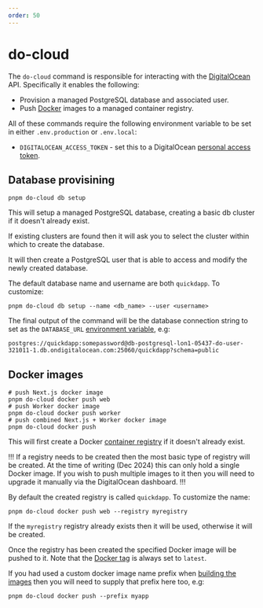 ```yaml
---
order: 50
---
```


# do-cloud

The `do-cloud` command is responsible for interacting with the [DigitalOcean](https://www.digitalocean.com/) API. Specifically it enables the following:

* Provision a managed PostgreSQL database and associated user.
* Push [Docker](../deployment/docker.md) images to a managed container registry.

All of these commands require the following environment variable to be set in either `.env.production` or `.env.local`:

* `DIGITALOCEAN_ACCESS_TOKEN` - set this to a DigitalOcean [personal access token](https://docs.digitalocean.com/reference/api/create-personal-access-token/).

## Database provisining

```shell
pnpm do-cloud db setup
```

This will setup a managed PostgreSQL database, creating a basic db cluster if it doesn't already exist.

If existing clusters are found then it will ask you to select the cluster within which to create the database.

It will then create a PostgreSQL user that is able to access and modify the newly created database.

The default database name and username are both `quickdapp`. To customize:

```shell
pnpm do-cloud db setup --name <db_name> --user <username>
```

The final output of the command will be the database connection string to set as the `DATABASE_URL` [environment variable](../environment-variables.md), e.g:

```
postgres://quickdapp:somepassword@db-postgresql-lon1-05437-do-user-321011-1.db.ondigitalocean.com:25060/quickdapp?schema=public
```

## Docker images

```shell
# push Next.js docker image
pnpm do-cloud docker push web
# push Worker docker image
pnpm do-cloud docker push worker
# push combined Next.js + Worker docker image
pnpm do-cloud docker push
```

This will first create a Docker [container registry](https://docs.digitalocean.com/products/container-registry/) if it doesn't already exist. 

!!!
If a registry needs to be created then the most basic type of registry will be created. At the time of writing (Dec 2024) this can only hold a single Docker image. If you wish to push multiple images to it then you will need to upgrade it manually via the DigitalOcean dashboard.
!!!

By default the created registry is called `quickdapp`. To customize the name:

```shell
pnpm do-cloud docker push web --registry myregistry
```

If the `myregistry` registry already exists then it will be used, otherwise it will be created.

Once the registry has been created the specified Docker image will be pushed to it. Note that the [Docker tag](https://docs.docker.com/engine/reference/commandline/tag/) is always set to `latest`.

If you had used a custom docker image name prefix when [building the images](./docker.md) then you will need to supply that prefix here too, e.g:

```shell
pnpm do-cloud docker push --prefix myapp
```